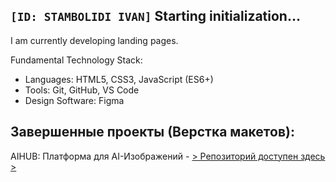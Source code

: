 ## `[ID: STAMBOLIDI IVAN]`  Starting initialization…
I am currently developing landing pages.

Fundamental Technology Stack:
- Languages: HTML5, CSS3, JavaScript (ES6+) 
- Tools: Git, GitHub, VS Code 
- Design Software: Figma

## Завершенные проекты (Верстка макетов):
AIHUB: Платформа для AI-Изображений - [> Репозиторий доступен здесь >](https://github.com/STAMBOLIDI-CERTIFIED/AIHUB.git)
